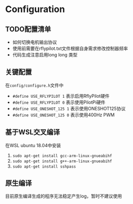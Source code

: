 # Configuration

## TODO配置清单
- 如何切换电机输出协议
- 使用前需要在rflypilot.txt文件根据自身需求修改控制器频率
- 代码生成注意启用long long 类型

## 关键配置
在`config/configure.h`文件中

- `#define USE_RFLYPILOT 1` 表示启用RflyPilot硬件 
- `#define USE_RFLYPILOT 0` 表示使用PilotPi硬件
- `#define USE_ONESHOT_125 1` 表示使用ONESHOT125协议 
- `#define USE_ONESHOT_125 0` 表示使用400Hz PWM

## 基于WSL交叉编译
在WSL ubuntu 18.04中安装

1. `sudo apt-get install gcc-arm-linux-gnueabihf`
2. `sudo apt-get install g++-arm-linux-gnueabihf`
3. `sudo apt-get install sshpass`

## 原生编译

目前原生编译生成的程序无法稳定产生log，暂时不建议使用